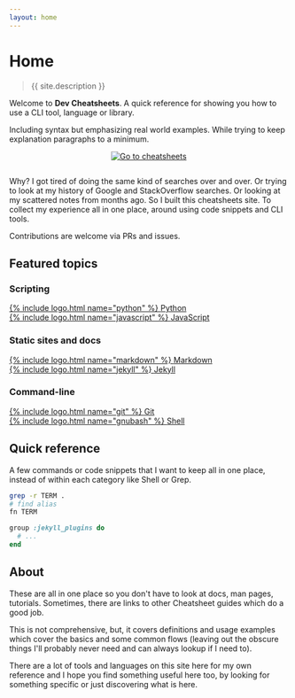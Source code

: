 ```yaml
---
layout: home
---
```

# Home


> {{ site.description }}

Welcome to **Dev Cheatsheets**. A quick reference for showing you how to use a CLI tool, language or library. 

Including syntax but emphasizing real world examples. While trying to keep explanation paragraphs to a minimum.

<div align="center" style="padding-bottom: 1em;">
    <a href="{{ site.baseurl }}{% link cheatsheets/index.md %}">
        <img src="https://img.shields.io/badge/all_cheatsheet_topics-blue?style=for-the-badge"
            alt="Go to cheatsheets"/>
    </a>
</div>

Why? I got tired of doing the same kind of searches over and over. Or trying to look at my history of Google and StackOverflow searches. Or looking at my scattered notes from months ago. So I built this cheatsheets site. To collect my experience all in one place, around using code snippets and CLI tools.

Contributions are welcome via PRs and issues.


## Featured topics

### Scripting

<div class="flex-container">
    <a href="{{ site.baseurl }}{% link cheatsheets/python/index.md %}">
        <div>
            {% include logo.html name="python" %}
            <span>Python</span>
        </div>
    </a>
    <a href="{{ site.baseurl }}{% link cheatsheets/javascript/index.md %}">
        <div>
            {% include logo.html name="javascript" %}
            <span>JavaScript</span>
        </div>
    </a>
</div>

### Static sites and docs

<div class="flex-container">
    <a href="{{ site.baseurl }}{% link cheatsheets/markdown/index.md %}">
        <div>
            {% include logo.html name="markdown" %}
            <span>Markdown</span>
        </div>
    </a>
    <a href="{{ site.baseurl }}{% link cheatsheets/jekyll/index.md %}">
        <div>
            {% include logo.html name="jekyll" %}
            <span>Jekyll</span>
        </div>
    </a>

</div>

### Command-line

<div class="flex-container">
    <a href="{{ site.baseurl }}{% link cheatsheets/version-control/git/index.md %}">
        <div>
            {% include logo.html name="git" %}
            <span>Git</span>
        </div>
    </a>
    <a href="{{ site.baseurl }}{% link cheatsheets/shell/index.md %}">
        <div>
            {% include logo.html name="gnubash" %}
            <span>Shell</span>
        </div>
    </a>

</div>


## Quick reference

A few commands or code snippets that I want to keep all in one place, instead of within each category like Shell or Grep.

```sh
grep -r TERM .
# find alias
fn TERM
```

```ruby
group :jekyll_plugins do
  # ...
end
```


## About

These are all in one place so you don't have to look at docs, man pages, tutorials. Sometimes, there are links to other Cheatsheet guides which do a good job.

This is not comprehensive, but, it covers definitions and usage examples which cover the basics and some common flows (leaving out the obscure things I'll probably never need and can always lookup if I need to).

There are a lot of tools and languages on this site here for my own reference and I hope you find something useful here too, by looking for something specific or just discovering what is here.

